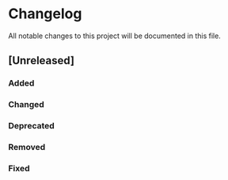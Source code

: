 # Changelog

All notable changes to this project will be documented in this file.
## [Unreleased]

### Added

### Changed

### Deprecated

### Removed

### Fixed